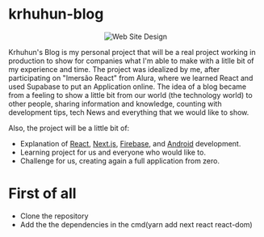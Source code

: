 # krhuhun-blog

<div align="center">
    <img src="https://cdn.discordapp.com/attachments/736728535623925792/938348849020424262/unknown.png" alt="Web Site Design"/>  
</div>
<p>
Krhuhun's Blog is my personal project that will be a real project working in production to show for companies what I'm able to make with a litlle bit of my experience and time. The project was idealized by me, after participating on "Imersão React" from Alura, where we learned React and used Supabase to put an Application online. The idea of a blog became from a feeling to show a little bit from our world (the technology world) to other people, sharing information and knowledge, counting with development tips, tech News and everything that we would like to show. 
</p>

Also, the project will be a little bit of:

<ul>
  <li>Explanation of 
    <a href="https://pt-br.reactjs.org">React</a>, 
    <a href="https://nextjs.org">Next.js</a>, 
    <a href="https://firebase.google.com/">Firebase</a>, 
    and <a href="https://developer.android.com/?hl=pt-br">Android</a> development.
  </li>
  <li>Learning project for us and everyone who would like to.</li>
  <li>Challenge for us, creating again a full application from zero.</li>
</ul>

<h1>First of all</h1>
<ul>
    <li>Clone the repository</li>
    <li>Add the the dependencies in the cmd(yarn add next react react-dom)</li>
</ul>
